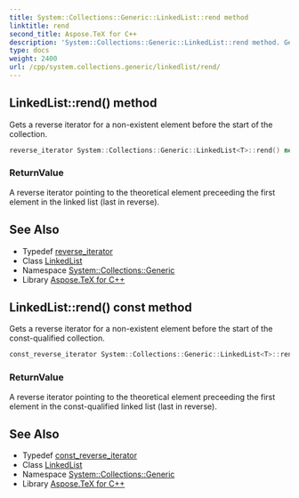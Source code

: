 ```yaml
---
title: System::Collections::Generic::LinkedList::rend method
linktitle: rend
second_title: Aspose.TeX for C++
description: 'System::Collections::Generic::LinkedList::rend method. Gets a reverse iterator for a non-existent element before the start of the collection in C++.'
type: docs
weight: 2400
url: /cpp/system.collections.generic/linkedlist/rend/
---
```

## LinkedList::rend() method


Gets a reverse iterator for a non-existent element before the start of the collection.

```cpp
reverse_iterator System::Collections::Generic::LinkedList<T>::rend() noexcept
```


### ReturnValue

A reverse iterator pointing to the theoretical element preceeding the first element in the linked list (last in reverse).

## See Also

* Typedef [reverse_iterator](../reverse_iterator/)
* Class [LinkedList](../)
* Namespace [System::Collections::Generic](../../)
* Library [Aspose.TeX for C++](../../../)
## LinkedList::rend() const method


Gets a reverse iterator for a non-existent element before the start of the const-qualified collection.

```cpp
const_reverse_iterator System::Collections::Generic::LinkedList<T>::rend() const noexcept
```


### ReturnValue

A reverse iterator pointing to the theoretical element preceeding the first element in the const-qualified linked list (last in reverse).

## See Also

* Typedef [const_reverse_iterator](../const_reverse_iterator/)
* Class [LinkedList](../)
* Namespace [System::Collections::Generic](../../)
* Library [Aspose.TeX for C++](../../../)

